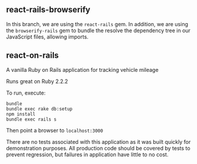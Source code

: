 ## react-rails-browserify

In this branch, we are using the `react-rails` gem. In addition, we are using the `browserify-rails` gem to bundle the resolve the dependency tree in our JavaScript files, allowing imports.

## react-on-rails
A vanilla Ruby on Rails application for tracking vehicle mileage

Runs great on Ruby 2.2.2

To run, execute:
```
bundle
bundle exec rake db:setup
npm install
bundle exec rails s
```

Then point a browser to `localhost:3000`

There are no tests associated with this application as it was built quickly for demonstration purposes. All production code should be covered by tests to prevent regression, but failures in application have little to no cost.
